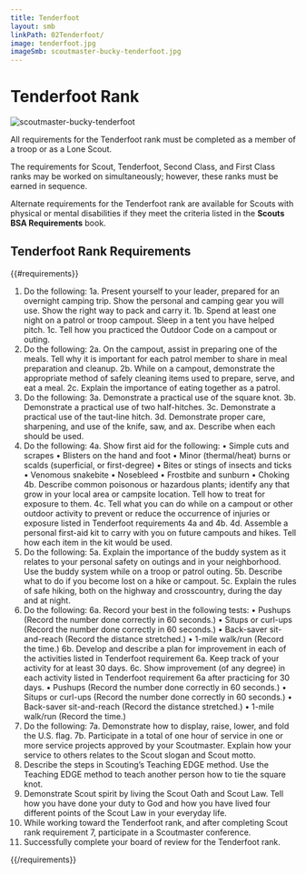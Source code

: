 ```yaml
---
title: Tenderfoot
layout: smb
linkPath: 02Tenderfoot/
image: tenderfoot.jpg
imageSmb: scoutmaster-bucky-tenderfoot.jpg
---
```


# Tenderfoot Rank

<div class="D(f) Fxd(c)--s">

<div class="Ta(c) Pt(1em)--s">

![scoutmaster-bucky-tenderfoot]({{imageSmb}})</div>

<div>

All requirements for the Tenderfoot rank must be completed as a member of a troop or as a Lone Scout.

The requirements for Scout, Tenderfoot, Second Class, and First Class ranks may be worked on simultaneously; however, these ranks must be earned in sequence.

Alternate requirements for the Tenderfoot rank are available for Scouts with physical or mental disabilities if they meet the criteria listed in the **Scouts BSA Requirements** book.

</div></div>

## Tenderfoot Rank Requirements

{{#requirements}}
1. Do the following:
    1a. Present yourself to your leader, prepared for an overnight camping trip. Show the personal and camping gear you will use. Show the right way to pack and carry it.
    1b. Spend at least one night on a patrol or troop campout. Sleep in a tent you have helped pitch.
    1c. Tell how you practiced the Outdoor Code on a campout or outing.
2. Do the following:
    2a. On the campout, assist in preparing one of the meals. Tell why it is important for each patrol member to share in meal preparation and cleanup.
    2b. While on a campout, demonstrate the appropriate method of safely cleaning items used to prepare, serve, and eat a meal.
    2c. Explain the importance of eating together as a patrol.
3. Do the following:
    3a. Demonstrate a practical use of the square knot.
    3b. Demonstrate a practical use of two half-hitches.
    3c. Demonstrate a practical use of the taut-line hitch.
    3d. Demonstrate proper care, sharpening, and use of the knife, saw, and ax. Describe when each should be used.
4. Do the following:
    4a. Show first aid for the following:
        • Simple cuts and scrapes
        • Blisters on the hand and foot
        • Minor (thermal/heat) burns or scalds (superficial, or first-degree)
        • Bites or stings of insects and ticks
        • Venomous snakebite
        • Nosebleed
        • Frostbite and sunburn
        • Choking
    4b. Describe common poisonous or hazardous plants; identify any that grow in your local area or campsite location. Tell how to treat for exposure to them.
    4c. Tell what you can do while on a campout or other outdoor activity to prevent or reduce the occurrence of injuries or exposure listed in Tenderfoot requirements 4a and 4b.
    4d. Assemble a personal first-aid kit to carry with you on future campouts and hikes. Tell how each item in the kit would be used.
5. Do the following:
    5a. Explain the importance of the buddy system as it relates to your personal safety on outings and in your neighborhood. Use the buddy system while on a troop or patrol outing.
    5b. Describe what to do if you become lost on a hike or campout.
    5c. Explain the rules of safe hiking, both on the highway and crosscountry, during the day and at night.
6. Do the following:
    6a. Record your best in the following tests:
        • Pushups (Record the number done correctly in 60 seconds.)
        • Situps or curl-ups (Record the number done correctly in 60 seconds.)
        • Back-saver sit-and-reach (Record the distance stretched.)
        • 1-mile walk/run (Record the time.)
    6b. Develop and describe a plan for improvement in each of the activities listed in Tenderfoot requirement 6a. Keep track of your activity for at least 30 days.
    6c. Show improvement (of any degree) in each activity listed in Tenderfoot requirement 6a after practicing for 30 days.
        • Pushups (Record the number done correctly in 60 seconds.)
        • Situps or curl-ups (Record the number done correctly in 60 seconds.)
        • Back-saver sit-and-reach (Record the distance stretched.)
        • 1-mile walk/run (Record the time.)
7. Do the following:
    7a. Demonstrate how to display, raise, lower, and fold the U.S. flag.
    7b. Participate in a total of one hour of service in one or more service projects approved by your Scoutmaster. Explain how your service to others relates to the Scout slogan and Scout motto.
8. Describe the steps in Scouting’s Teaching EDGE method. Use the Teaching EDGE method to teach another person how to tie the square knot.
9. Demonstrate Scout spirit by living the Scout Oath and Scout Law. Tell how you have done your duty to God and how you have lived four different points of the Scout Law in your everyday life.
10. While working toward the Tenderfoot rank, and after completing Scout rank requirement 7, participate in a Scoutmaster conference.
11. Successfully complete your board of review for the Tenderfoot rank.

{{/requirements}}

